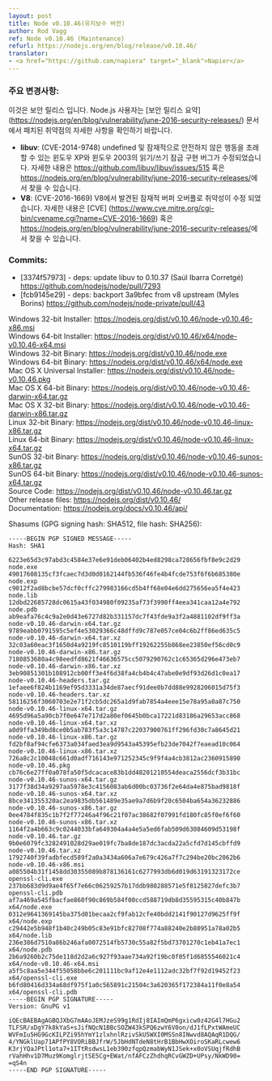 ```yaml
---
layout: post
title: Node v0.10.46(유지보수 버전)
author: Rod Vagg
ref: Node v0.10.46 (Maintenance)
refurl: https://nodejs.org/en/blog/release/v0.10.46/
translator:
- <a href="https://github.com/napiera" target="_blank">Napier</a>
---
```


<!--
### Notable changes:

This is a security release. All Node.js users should consult the security release summary at https://nodejs.org/en/blog/vulnerability/june-2016-security-releases/ for details on patched vulnerabilities.

* **libuv**: (CVE-2014-9748) Fixes a bug in the read/write locks implementation for Windows XP and Windows 2003 that can lead to undefined and potentially unsafe behaviour. More information can be found at https://github.com/libuv/libuv/issues/515 or at <https://nodejs.org/en/blog/vulnerability/june-2016-security-releases/>.
* **V8**: (CVE-2016-1669) Fixes a potential Buffer overflow vulnerability discovered in V8, more details can be found in the CVE at https://www.cve.mitre.org/cgi-bin/cvename.cgi?name=CVE-2016-1669 or at <https://nodejs.org/en/blog/vulnerability/june-2016-security-releases/>.
-->

### 주요 변경사항:

이것은 보안 릴리스 입니다. Node.js 사용자는 [보안 릴리스 요약] (https://nodejs.org/en/blog/vulnerability/june-2016-security-releases/) 문서에서 패치된 취약점의 자세한 사항을 확인하기 바랍니다.

* **libuv**: (CVE-2014-9748) undefined 및 잠재적으로 안전하지 않은 행동을 초래할 수 있는 윈도우 XP와 윈도우 2003의 읽기/쓰기 잠금 구현 버그가 수정되었습니다. 자세한 내용은 <https://github.com/libuv/libuv/issues/515> 혹은 <https://nodejs.org/en/blog/vulnerability/june-2016-security-releases/>에서 찾을 수 있습니다.
* **V8**: (CVE-2016-1669) V8에서 발견된 잠재적 버퍼 오버플로 취약성이 수정 되었습니다. 자세한 내용은 [CVE] (https://www.cve.mitre.org/cgi-bin/cvename.cgi?name=CVE-2016-1669) 혹은 <https://nodejs.org/en/blog/vulnerability/june-2016-security-releases/>에서 찾을 수 있습니다.

### Commits:

* [3374f57973] - deps: update libuv to 0.10.37 (Saúl Ibarra Corretgé) https://github.com/nodejs/node/pull/7293
* [fcb9145e29] - deps: backport 3a9bfec from v8 upstream (Myles Borins) https://github.com/nodejs/node-private/pull/43


Windows 32-bit Installer: https://nodejs.org/dist/v0.10.46/node-v0.10.46-x86.msi<br>
Windows 64-bit Installer: https://nodejs.org/dist/v0.10.46/x64/node-v0.10.46-x64.msi<br>
Windows 32-bit Binary: https://nodejs.org/dist/v0.10.46/node.exe<br>
Windows 64-bit Binary: https://nodejs.org/dist/v0.10.46/x64/node.exe<br>
Mac OS X Universal Installer: https://nodejs.org/dist/v0.10.46/node-v0.10.46.pkg<br>
Mac OS X 64-bit Binary: https://nodejs.org/dist/v0.10.46/node-v0.10.46-darwin-x64.tar.gz<br>
Mac OS X 32-bit Binary: https://nodejs.org/dist/v0.10.46/node-v0.10.46-darwin-x86.tar.gz<br>
Linux 32-bit Binary: https://nodejs.org/dist/v0.10.46/node-v0.10.46-linux-x86.tar.gz<br>
Linux 64-bit Binary: https://nodejs.org/dist/v0.10.46/node-v0.10.46-linux-x64.tar.gz<br>
SunOS 32-bit Binary: https://nodejs.org/dist/v0.10.46/node-v0.10.46-sunos-x86.tar.gz<br>
SunOS 64-bit Binary: https://nodejs.org/dist/v0.10.46/node-v0.10.46-sunos-x64.tar.gz<br>
Source Code: https://nodejs.org/dist/v0.10.46/node-v0.10.46.tar.gz<br>
Other release files: https://nodejs.org/dist/v0.10.46/<br>
Documentation: https://nodejs.org/docs/v0.10.46/api/

Shasums (GPG signing hash: SHA512, file hash: SHA256):
```
-----BEGIN PGP SIGNED MESSAGE-----
Hash: SHA1

6223e65d3c97abd3c4584e37e6e91deb06402b4ed8298ca728656fbf8e9c2d29  node.exe
49017608135cf3fcaec7d3d0d0162144fb536f46fe4b4fcde753f6f6b685380e  node.exp
c9012f2ad8bcbe57dcf0cffc279983166cd5b4ff68e04e6dd275656ea5f4e423  node.lib
12dbd22685728dc0615a43f034980f09235af73f3990ff4eea341caa12a4e792  node.pdb
ab9eafa76c4c9a2e0d43e6727d82b331157dc7f43fde9a3f2a4881102df9ff3a  node-v0.10.46-darwin-x64.tar.gz
9789eabb0791595c5ef4e53029366c48dffd9c787e057ce04c6b2ff86ed635c5  node-v0.10.46-darwin-x64.tar.xz
32c03a60eac3f1650d4a9219fc8510119bff19262255b868ee23850ef56cd0c9  node-v0.10.46-darwin-x86.tar.gz
7180853680a4c98eedfd8621f46636575cc5079290762c1c65365d296e473eb7  node-v0.10.46-darwin-x86.tar.xz
3eb90851301b108912cb00ff3e4f6d38fa4cb4b4c47abe0e9df93d26d1c0ea17  node-v0.10.46-headers.tar.gz
1efaee6f824b1169ef95d3331a34de87aecf91dee0b7dd88e9928206015d75f3  node-v0.10.46-headers.tar.xz
58116256f3060703e2e71f2cb5dc265a1d9fab7854a4eee15e78a95a0a87c750  node-v0.10.46-linux-x64.tar.gz
4695d96a5a90cb7f0e647e717d2a80ef0645b0bca17221d83186a29653acc868  node-v0.10.46-linux-x64.tar.xz
a0d9ffa349bd8ce0b5ab783f5a3c14787c22037900761ff296fd30c7a8645d21  node-v0.10.46-linux-x86.tar.gz
fd2bf8af94cfe6373a034faed3ea9d9543a45395efb23de7042f7eaead10c064  node-v0.10.46-linux-x86.tar.xz
726a8c2c10048c661d0adf716143e971252345c9f9f4a4cb3812ac2360915890  node-v0.10.46.pkg
cb76c6e27ff0a078fa50f5dcacace83b1dd48201210554deaca2556dcf3b31bc  node-v0.10.46-sunos-x64.tar.gz
3177f38d34a9297aa5978e3c4156083ab6d00bc03736f2e64da4e875bad9818f  node-v0.10.46-sunos-x64.tar.xz
8bce341355320ac2ea9835db561489e35ae9a7d6b9f20c6504ba654a36232886  node-v0.10.46-sunos-x86.tar.gz
0ee4784f835c1b7f2f77246a4f96c21f07ac38682f07991fd180fc85f0ef6f60  node-v0.10.46-sunos-x86.tar.xz
1164f2a4b663c9c0244033bfa649304a4a4e5a5ed6fab509d63084609d53198f  node-v0.10.46.tar.gz
9b0e6079fc3282491028d29ae019fc7ba8de187dc3acda22a5cfd7d145cbffd9  node-v0.10.46.tar.xz
1792740f39fadbfecd589f2a0a3434a606a7e679c426a7f7c294be20bc2062b6  node-v0.10.46-x86.msi
a085504b31f1458dd30355089b878136161c6277993db6d019d63191323172ce  openssl-cli.exe
237bb683d9d9ae4f65f7e66c06259257b17ddb980288571e5f8125827defc3b7  openssl-cli.pdb
af7a469a545fbacfae860f90c869b584f00ccd588719db8d35595315c40b847b  x64/node.exe
0312e9641369145ba375d01becaa2cf9fab12cfe40bdd2141f90127d9625ff9f  x64/node.exp
c29442e5b948f1b40c249b05c83e91bfc82708f774a88240e2b80951a78a02b5  x64/node.lib
236e386d7510a86b246afa0072514fb5730c55a82f5bd73701270c1eb41a7ec1  x64/node.pdb
2b6a9260b2c75de118d2d2a6c927f93aae734a92f19bc0f05f1d6855546021c4  x64/node-v0.10.46-x64.msi
a5f5c8aa5e344f55058bbe6c201111bc9af12e4e1112adc32bf7f92d19452f23  x64/openssl-cli.exe
b6fd80416d334a68df975f1a0c565891c21504c3a620365f172384a11f0e8a54  x64/openssl-cli.pdb
-----BEGIN PGP SIGNATURE-----
Version: GnuPG v1

iQEcBAEBAgAGBQJXbG7mAAoJEMJzeS99g1RdIj8IAImQmP6gxicw0z42G4l7HGu2
TLFSR/xDgY7k8kYaS+sJifNQcN1BBcSOZW43kSPQ6zwY6V0on/dJ1fLPxtWAmeUC
WVFmIu5HG9GcKILPZi95hYmY1zlxhnlRzivSkU5WXI0MSSn8INwvd8AQAqR1DQG/
4/YNGklUap71APfPY8VORiBBJfrW/5JbHdNTdeN8tHrB1BbHwXOiroSKaRLcwew6
K3rjYQaJPtl1ota7+1ITtRsdwsL1eb390zfqpQzmabWyN1JSek+x0oVSUqjfRdhB
rVahHhv1D7Muz9KomglrjtSE5Cg+EWat/nfAFCzZhdhqRCvGWZD+UPsy/NkWD90=
=qS4n
-----END PGP SIGNATURE-----

```
